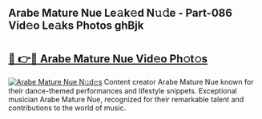 ## Arabe Mature Nue Le𝚊k𝚎d N𝚞𝚍e - Part-086 Vid𝚎o Le𝚊ks Photos ghBjk

# <h2><a href="http://fb97ka.evod.top/?m=Arabe+Mature+Nue">🔗 👉🔴 Arabe Mature Nue Vid𝚎o Ph𝚘t𝚘s</a></h2>

[![Arabe Mature Nue N𝚞d𝚎s](https://i.imgur.com/8V9OHl7.gif)](http://fb97ka.evod.top/?m=Arabe+Mature+Nue)
Content creator Arabe Mature Nue known for their dance-themed performances and lifestyle snippets. Exceptional musician Arabe Mature Nue, recognized for their remarkable talent and contributions to the world of music. 
